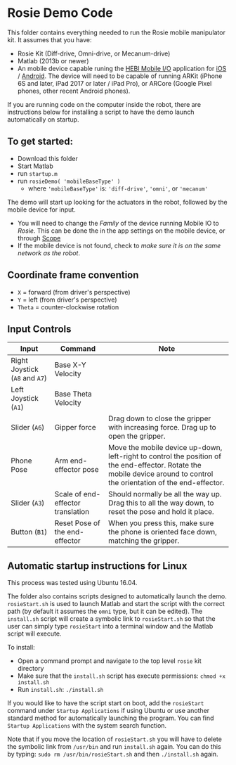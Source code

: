 # Rosie Demo Code

This folder contains everything needed to run the Rosie mobile manipulator kit.  It assumes that you have:
* Rosie Kit (Diff-drive, Omni-drive, or Mecanum-drive)
* Matlab (2013b or newer)
* An mobile device capable runing the [HEBI Mobile I/O](http://docs.hebi.us/tools.html#mobile-io) application for [iOS](https://itunes.apple.com/gb/app/hebi-virtual-io/id1385180764?mt=8&ign-mpt=uo%3D2) / [Android](https://play.google.com/store/apps/details?id=us.hebi.android.node).  The device will need to be capable of running ARKit (iPhone 6S and later, iPad 2017 or later / iPad Pro), or ARCore (Google Pixel phones, other recent Android phones).

If you are running code on the computer inside the robot, there are instructions below for installing a script to have the demo launch automatically on startup.

## To get started:
* Download this folder
* Start Matlab 
* run `startup.m`
* run `rosieDemo( 'mobileBaseType' )`
  - where `'mobileBaseType'` is: `'diff-drive'`, `'omni'`, or `'mecanum'`

The demo will start up looking for the actuators in the robot, followed by the mobile device for input. 
* You will need to change the *Family* of the device running Mobile IO to *Rosie*.  This can be done the in the app settings on the mobile device, or through [Scope](http://docs.hebi.us/tools.html#scope-gui)
* If the mobile device is not found, check to *make sure it is on the same network as the robot*.

## Coordinate frame convention

* `X` = forward (from driver's perspective)
* `Y` = left (from driver's perspective)
* `Theta` = counter-clockwise rotation

## Input Controls

| Input      | Command   | Note  |
| ----------------- | ----------------- | ----------- |
| Right Joystick (`A8` and `A7`)  | Base X-Y Velocity |  |
| Left Joystick (`A1`) | Base Theta Velocity |  |
| Slider (`A6`) | Gipper force | Drag down to close the gripper with increasing force. Drag up to open the gripper. |
| Phone Pose | Arm end-effector pose | Move the mobile device up-down, left-right to control the position of the end-effector.  Rotate the mobile device around to control the orientation of the end-effector. |
| Slider (`A3`) | Scale of end-effector translation  | Should normally be all the way up. Drag this to all the way down, to reset the pose and hold it place. |
| Button (`B1`) | Reset Pose of the end-effector | When you press this, make sure the phone is oriented face down, matching the gripper. |

## Automatic startup instructions for Linux

This process was tested using Ubuntu 16.04.

The folder also contains scripts designed to automatically launch the demo. `rosieStart.sh` is used to launch Matlab and start the script with the correct path (by default it assumes the `omni` type, but it can be edited). The `install.sh` script will create a symbolic link to `rosieStart.sh` so that the user can simply type `rosieStart` into a terminal window and the Matlab script will execute.

To install:
* Open a command prompt and navigate to the top level `rosie` kit directory
* Make sure that the `install.sh` script has execute permissions: `chmod +x install.sh`
* Run `install.sh`: `./install.sh`

If you would like to have the script start on boot, add the `rosieStart` command under `Startup Applications` if using Ubuntu or use another standard method for automatically launching the program.  You can find `Startup Applications` with the system search function.

Note that if you move the location of `rosieStart.sh` you will have to delete the symbolic link from `/usr/bin` and run `install.sh` again.    You can do this by typing: `sudo rm /usr/bin/rosieStart.sh` and then `./install.sh` again.

